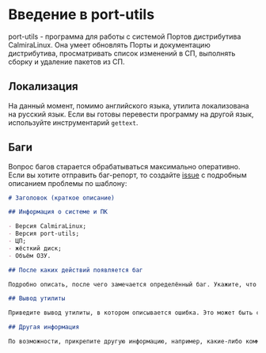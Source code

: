 # Введение в port-utils

port-utils - программа для работы с системой Портов дистрибутива CalmiraLinux. Она умеет обновлять Порты и документацию дистрибутива, просматривать список изменений в СП, выполнять сборку и удаление пакетов из СП.

## Локализация

На данный момент, помимо английского языка, утилита локализована на русский язык. Если вы готовы перевести программу на другой язык, используйте инструментарий `gettext`.

## Баги

Вопрос багов старается обрабатываться максимально оперативно. Если вы хотите отправить баг-репорт, то создайте [issue](https://github.com/CalmiraLinux/port-utils/issues/new) с подробным описанием проблемы по шаблону:

```markdown
# Заголовок (краткое описание)

## Информация о системе и ПК

- Версия CalmiraLinux;
- Версия port-utils;
- ЦП;
- жёсткий диск;
- Объём ОЗУ.

## После каких действий появляется баг

Подробно описать, после чего замечается определённый баг. Укажите, что надо сделать, чтобы воспроизвести этот баг.

## Вывод утилиты

Приведите вывод утилиты, в котором описывается ошибка. Это может быть стандартное сообщение port-utils, а может быть сообщение интерпретатора Python, либо сообщения операционной системы.

## Другая информация

По возможности, прикрепите другую информацию, например, какие-либо комментарии.

```